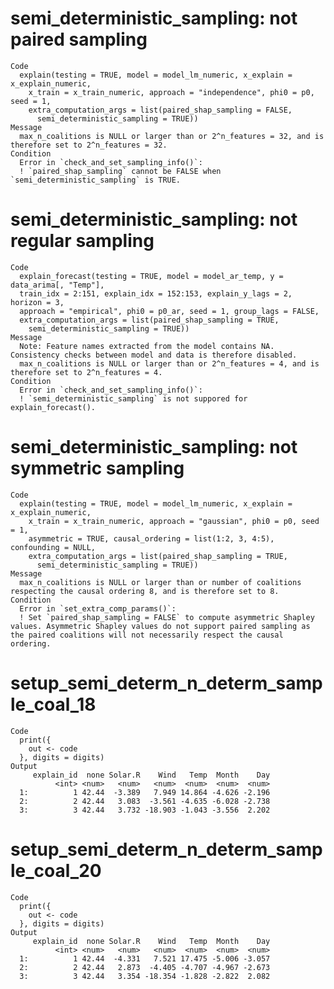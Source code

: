 # semi_deterministic_sampling: not paired sampling

    Code
      explain(testing = TRUE, model = model_lm_numeric, x_explain = x_explain_numeric,
        x_train = x_train_numeric, approach = "independence", phi0 = p0, seed = 1,
        extra_computation_args = list(paired_shap_sampling = FALSE,
          semi_deterministic_sampling = TRUE))
    Message
      max_n_coalitions is NULL or larger than or 2^n_features = 32, and is therefore set to 2^n_features = 32.
    Condition
      Error in `check_and_set_sampling_info()`:
      ! `paired_shap_sampling` cannot be FALSE when `semi_deterministic_sampling` is TRUE.

# semi_deterministic_sampling: not regular sampling

    Code
      explain_forecast(testing = TRUE, model = model_ar_temp, y = data_arima[, "Temp"],
      train_idx = 2:151, explain_idx = 152:153, explain_y_lags = 2, horizon = 3,
      approach = "empirical", phi0 = p0_ar, seed = 1, group_lags = FALSE,
      extra_computation_args = list(paired_shap_sampling = TRUE,
        semi_deterministic_sampling = TRUE))
    Message
      Note: Feature names extracted from the model contains NA. Consistency checks between model and data is therefore disabled.
      max_n_coalitions is NULL or larger than or 2^n_features = 4, and is therefore set to 2^n_features = 4.
    Condition
      Error in `check_and_set_sampling_info()`:
      ! `semi_deterministic_sampling` is not suppored for explain_forecast().

# semi_deterministic_sampling: not symmetric sampling

    Code
      explain(testing = TRUE, model = model_lm_numeric, x_explain = x_explain_numeric,
        x_train = x_train_numeric, approach = "gaussian", phi0 = p0, seed = 1,
        asymmetric = TRUE, causal_ordering = list(1:2, 3, 4:5), confounding = NULL,
        extra_computation_args = list(paired_shap_sampling = TRUE,
          semi_deterministic_sampling = TRUE))
    Message
      max_n_coalitions is NULL or larger than or number of coalitions respecting the causal ordering 8, and is therefore set to 8.
    Condition
      Error in `set_extra_comp_params()`:
      ! Set `paired_shap_sampling = FALSE` to compute asymmetric Shapley values. Asymmetric Shapley values do not support paired sampling as the paired coalitions will not necessarily respect the causal ordering.

# setup_semi_determ_n_determ_sample_coal_18

    Code
      print({
        out <- code
      }, digits = digits)
    Output
         explain_id  none Solar.R    Wind   Temp  Month    Day
              <int> <num>   <num>   <num>  <num>  <num>  <num>
      1:          1 42.44  -3.389   7.949 14.864 -4.626 -2.196
      2:          2 42.44   3.083  -3.561 -4.635 -6.028 -2.738
      3:          3 42.44   3.732 -18.903 -1.043 -3.556  2.202

# setup_semi_determ_n_determ_sample_coal_20

    Code
      print({
        out <- code
      }, digits = digits)
    Output
         explain_id  none Solar.R    Wind   Temp  Month    Day
              <int> <num>   <num>   <num>  <num>  <num>  <num>
      1:          1 42.44  -4.331   7.521 17.475 -5.006 -3.057
      2:          2 42.44   2.873  -4.405 -4.707 -4.967 -2.673
      3:          3 42.44   3.354 -18.354 -1.828 -2.822  2.082

